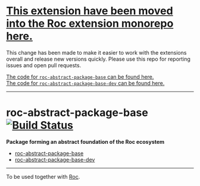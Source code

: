 # [This extension have been moved into the Roc extension monorepo here.](https://github.com/rocjs/extensions)

This change has been made to make it easier to work with the extensions overall and release new versions quickly. Please use this repo for reporting issues and open pull requests.

[The code for `roc-abstract-package-base` can be found here.](https://github.com/rocjs/extensions/tree/master/packages/roc-abstract-package-base)   
[The code for `roc-abstract-package-base-dev` can be found here.](https://github.com/rocjs/extensions/tree/master/packages/roc-abstract-package-base-dev)  

---

# roc-abstract-package-base [![Build Status](https://travis-ci.org/rocjs/roc-abstract-package-base.svg?branch=master)](https://travis-ci.org/rocjs/roc-abstract-package-base)

__Package forming an abstract foundation of the Roc ecosystem__  
- [roc-abstract-package-base](/extensions/roc-abstract-package-base)
- [roc-abstract-package-base-dev](/extensions/roc-abstract-package-base-dev)

---
To be used together with [Roc](https://github.com/rocjs/roc).
